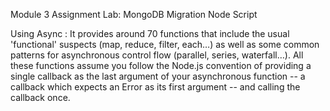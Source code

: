 Module 3 Assignment Lab: MongoDB Migration Node Script

Using Async : It provides around 70 functions that include the usual 'functional' suspects (map, reduce, filter, each…) as well as some common patterns for asynchronous control flow (parallel, series, waterfall…). All these functions assume you follow the Node.js convention of providing a single callback as the last argument of your asynchronous function -- a callback which expects an Error as its first argument -- and calling the callback once.
